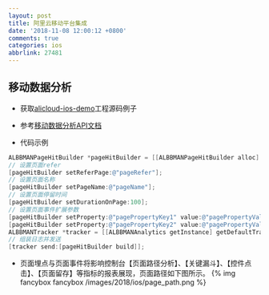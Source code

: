 ```yaml
---
layout: post
title: 阿里云移动平台集成
date: '2018-11-08 12:00:12 +0800'
comments: true
categories: ios
abbrlink: 27481
---
```


## 移动数据分析
* 获取[alicloud-ios-demo](https://github.com/aliyun/alicloud-ios-demo)工程源码例子
* 参考[移动数据分析API文档](https://help.aliyun.com/document_detail/30035.html)

* 代码示例

```objective-c
ALBBMANPageHitBuilder *pageHitBuilder = [[ALBBMANPageHitBuilder alloc] init];
// 设置页面refer
[pageHitBuilder setReferPage:@"pageRefer"];
// 设置页面名称
[pageHitBuilder setPageName:@"pageName"];
// 设置页面停留时间
[pageHitBuilder setDurationOnPage:100];
// 设置页面事件扩展参数
[pageHitBuilder setProperty:@"pagePropertyKey1" value:@"pagePropertyValue1"];
[pageHitBuilder setProperty:@"pagePropertyKey2" value:@"pagePropertyValue2"];
ALBBMANTracker *tracker = [[ALBBMANAnalytics getInstance] getDefaultTracker];
// 组装日志并发送
[tracker send:[pageHitBuilder build]];
```

* 页面埋点与页面事件将影响控制台【页面路径分析】、【关键漏斗】、【控件点击】、【页面留存】等指标的报表展现，页面路径如下图所示。
{% img fancybox fancybox /images/2018/ios/page_path.png %}